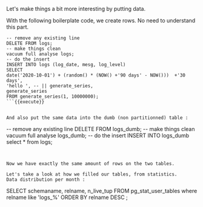 Let's make things a bit more interesting by putting data.

With the following boilerplate code, we create rows. No need
to understand this part.


```
-- remove any existing line
DELETE FROM logs;
-- make things clean
vacuum full analyse logs;
-- do the insert
INSERT INTO logs (log_date, mesg, log_level)
SELECT 
date('2020-10-01') + (random() * (NOW() +'90 days' - NOW()))  +'30 days',
'hello ', -- || generate_series,
generate_series
FROM generate_series(1, 10000000);
```{{execute}}


And also put the same data into the dumb (non partitionned) table :

```
-- remove any existing line
DELETE FROM logs_dumb;
-- make things clean
vacuum full analyse logs_dumb;
-- do the insert
INSERT INTO logs_dumb
select * from logs;
```{{execute}}


Now we have exactly the same amount of rows on the two tables.

Let's take a look at how we filled our tables, from statistics.
Data distribution per month :

```
SELECT schemaname,
    relname,
    n_live_tup
FROM pg_stat_user_tables
    where relname like 'logs_%'
ORDER BY relname DESC ;
```{{execute}}